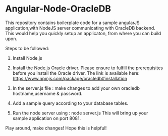 # Angular-Node-OracleDB

This repository contains boilerplate code for a sample angularJS application,with NodeJS server 
communicating with OracleDB backend. This would help you quickly setup an applicaton, from where you can build upon.

Steps to be followed:
1) Install Node.js
2) Install the Node.js Oracle driver.
   Please ensure to fulfill the prerequisites before you install the Oracle driver. 
   The link is available here: https://www.npmjs.com/package/oracledb#installation
   
3) In the server.js file : make changes to add your own oracledb hostname,username & password.
4) Add a sample query according to your database tables.
5) Run the node server using : node server.js
   This will bring up your sample application on port 8081.
   

Play around, make changes! Hope this is helpful!
